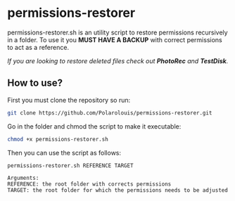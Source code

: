 # permissions-restorer
permissions-restorer.sh is an utility script to restore permissions recursively in a folder.
To use it you **MUST HAVE A BACKUP** with correct permissions to act as a reference.

*If you are looking to restore deleted files check out **PhotoRec** and **TestDisk**.* 

## How to use?
First you must clone the repository so run:

```bash
git clone https://github.com/Polarolouis/permissions-restorer.git
```

Go in the folder and chmod the script to make it executable:

```bash
chmod +x permissions-restorer.sh
```

Then you can use the script as follows:

```
permissions-restorer.sh REFERENCE TARGET

Arguments:
REFERENCE: the root folder with corrects permissions
TARGET: the root folder for which the permissions needs to be adjusted
```